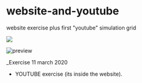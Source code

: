 # website-and-youtube
website exercise plus first "youtube" simulation grid

<a target="_blank" href="https://imageshack.com/i/pnKyEvy7g"><img src="https://imagizer.imageshack.com/img923/6855/KyEvy7.gif" border="0"></a>



![preview](https://imagizer.imageshack.com/img923/3896/2wFmOv.gif)

_Exercise 11 march 2020
* YOUTUBE exercise (its inside the website). 
 
